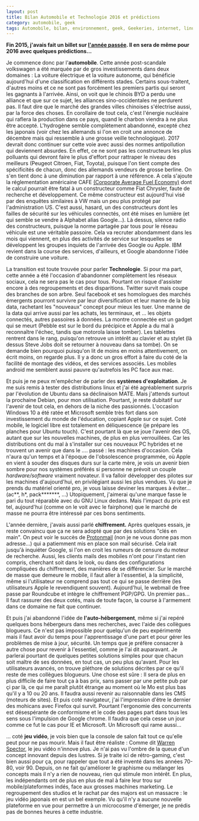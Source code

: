 ```yaml
---
layout: post
title: Bilan Automobile et Technologie 2016 et prédictions
category: automobile, geek
tags: Automobile, bilan, environnement, geek, Geekeries, internet, linux, logiciel libre, technologie
---
```

**Fin 2015, j'avais fait un billet sur [l'année passée](https://www.cheziceman.fr/2015/bilangeekauto2015/). Il en sera de même pour 2016 avec quelques prédictions...&nbsp;**

Je commence donc par l'**automobile**. Cette année post-scandale volkswagen a été marquée par de gros investissements dans deux domaines : La voiture électrique et la voiture autonome, qui bénéficie aujourd'hui d'une classification en différents stades. Certains sous-traitent, d'autres moins et ce ne sont pas forcément les premiers partis qui seront les gagnants à l'arrivée. Ainsi, on voit que le chinois BYD a perdu une alliance et que sur ce sujet, les alliances sino-occidentales ne perdurent pas. Il faut dire que le marché des grandes villes chinoises s'électrise aussi, par la force des choses. En corollaire de tout cela, c'est l'énergie nucléaire qui raflera la production dans ce pays, quand le charbon viendra à ne plus être accepté. L'hydrogène semble complètement abandonné, excepté chez les japonais (voir chez les allemands si l'on en croit une annonce de décembre mais qui ressemble à une grosse veille technologique). 2017 devrait donc continuer sur cette voie avec aussi des normes antipollution qui deviennent absurdes. En effet, ce ne sont pas les constructeurs les plus polluants qui devront faire le plus d'effort pour rattraper le niveau des meilleurs (Peugeot Citroen, Fiat, Toyota), puisque l'on tient compte des spécificités de chacun, donc des allemands vendeurs de grosse berline. On s'en tient donc à une diminution par rapport à une référence. A cela s'ajoute la réglementation américaine CAFE [(Corporate Average Fuel Economy)](https://en.wikipedia.org/wiki/Corporate_Average_Fuel_Economy) dont le calcul pourrait être fatal à un constructeur comme Fiat Chrysler, faute de recherche et développement. Ce même constructeur est aujourd'hui visé par des enquêtes similaires à VW mais un peu plus protégé par l'administration US. C'est aussi, hasard, un des constructeurs dont les failles de sécurité sur les véhicules connectés, ont été mises en lumière (et qui semble se vendre à Alphabet alias Google...). Là dessus, silence radio des constructeurs, puisque la norme partagée par tous pour le réseau véhicule est une véritable passoire. Cela va recruter abondamment dans les mois qui viennent, en plus des activités de service sur lesquelles se développent les groupes inquiets de l'arrivée des Google ou Apple. IBM revient dans la course des services, d'ailleurs, et Google abandonne l'idée de construire une voiture.

La transition est toute trouvée pour parler **Technologie**. Si pour ma part, cette année a été l'occasion d'abandonner complètement les réseaux sociaux, cela ne sera pas le cas pour tous. Pourtant on risque d'assister encore à des regroupements et des disparitions. Twitter survit mais coupe des branches de son arbre. Seul facebook et ses homologues des marchés émergents pourront survivre par leur diversification et leur manne de la big data, rachetant les "nouveaux" concept pour mieux les tuer. Une manne de la data qui arrive aussi par les achats, les terminaux, et ... les objets connectés, autres passoires à données. La montre connectée est un gadget qui se meurt (Pebble est sur le bord du précipice et Apple a du mal à reconnaître l'échec, tandis que motorola laisse tomber). Les tablettes rentrent dans le rang, puisqu'on retrouve un intérêt au clavier et au stylet (là dessus Steve Jobs doit se retourner à nouveau dans sa tombe). On se demande bien pourquoi puisqu'on lit de moins en moins attentivement, on écrit moins, on regarde plus. Il y a donc un gros effort à faire du coté de la facilité de montage des vidéos, et des services associés. Les mobiles android me semblent aussi pauvre qu'autrefois les PC face aux mac.

Et puis je ne peux m'empêcher de parler des **systèmes d'exploitation**. Je me suis remis à tester des distributions linux et j'ai été agréablement surpris par l'évolution de Ubuntu dans sa déclinaison MATE. Mais j'attends surtout la prochaine Debian, pour mon utilisation. Pourtant, je reste dubitatif sur l'avenir de tout cela, en dehors de la niche des passionnés. L'occasion Windows 10 a été ratée et Microsoft semble très fort dans son investissement du monde de l'éducation, copiant Apple sur ce sujet. Coté mobile, le logiciel libre est totalement en déliquescence (je prépare les planches pour Ubuntu touch). C'est pourtant là que se joue l'avenir des OS, autant que sur les nouvelles machines, de plus en plus verrouillées. Car les distributions ont du mal à s'installer sur ces nouveaux PC hybrides et ne trouvent un avenir que dans le .... passé : les machines d'occasion. Cela n'aura qu'un temps et à l'époque de l'obsolescence programmée, où Apple en vient à souder des disques durs sur la carte mère, je vois un avenir bien sombre pour nos systèmes préférés si personne ne prévoit un couple <i>hardware/software</i> vraiment novateur. Il va falloir développer des pilotes sur les machines d'aujourd'hui, en privilégiant aussi les plus vendues. Vu que je prends du matériel orienté pro, je vous laisse deviner les marques à éviter... (ac**, h*, pack*******, ...) Utopiquement, j'aimerai qu'une marque fasse le pari du tout réparable avec du GNU Linux dedans. Mais l'impact du prix est tel, aujourd'hui (comme on le voit avec le fairphone) que le marché de masse ne pourra être intéressé par ces bons sentiments.

L'année dernière, j'avais aussi parlé **chiffrement.** Après quelques essais, je reste convaincu que ça ne sera adopté que par des solutions "clés en main". On peut voir le succès de <a href="https://cheziceman.wordpress.com/2016/01/14/tuto-protonmail-tutanota-et-les-emails-securises/">Protonmail</a> (non je ne vous donne pas mon adresse...) qui a patiemment mis en place son mail sécurisé. Cela irait jusqu'à inquiéter Google, si l'on en croit les rumeurs de censure du moteur de recherche. Aussi, les clients mails des mobiles n'ont pour l'instant rien compris, cherchant soit dans le look, ou dans des configurations compliquées du chiffrement, des manières de se différencier. Sur le marché de masse que demeure le mobile, il faut aller à l'essentiel, à la simplicité, même si l'utilisateur ne comprend pas tout ce qui se passe derrière (les utilisateurs Apple le revendiquent souvent). Aujourd'hui, le webmail de free passe par Roundcube et intègre le chiffrement PGP/GPG. Un premier pas... Il faut rassurer des deux cotés, mais de toute façon, la course à l'armement dans ce domaine ne fait que continuer.

Et puis j'ai abandonné l'idée de **l'auto-hébergement**, même si j'ai repéré quelques bons hébergeurs dans mes recherches, avec l'aide des collègues blogueurs. Ce n'est pas impossible pour quelqu'un de peu expérimenté mais il faut avoir du temps pour l'apprentissage d'une part et pour gérer les problèmes de mise à jour, sécurité. Un temps que je préfère consacrer à autre chose pour revenir à l'essentiel, comme je l'ai dit auparavant. Je parlerai pourtant de quelques petites solutions simples pour que chacun soit maître de ses données, en tout cas, un peu plus qu'avant. Pour les utilisateurs avancés, on trouve pléthore de solutions décrites par ce qu'il reste de mes collègues blogueurs. Une chose est sûre : Il sera de plus en plus difficile de faire tout ça à bas prix, sans passer par une petite pub par çi par là, ce qui me paraît plutôt étrange au moment où le Mo est plus bas qu'il y a 10 ou 20 ans. Il faudra aussi revenir au raisonnable dans les CMS (moteurs de sites). Et puis coté navigateur, j'ai l'impression d'être le dernier des mohicans avec Firefox qui survit. Pourtant l'ergonomie des concurrents est désespérante de conformisme et le code des pages part dans tous les sens sous l'impulsion de Google chrome. Il faudra que cela cesse un jour comme ce fut le cas pour IE et Microsoft. Un Microsoft qui rame aussi...&nbsp;

... coté **jeu vidéo**, je vois bien que la console de salon fait tout ce qu'elle peut pour ne pas mourir. Mais il faut être réaliste : Comme dit <a href="http://www.lemonde.fr/pixels/article/2016/12/26/warren-spector-les-jeux-video-grand-public-n-innovent-plus-depuis-longtemps_5053978_4408996.html?xtor=RSS-3208">Warren Spector</a>, le jeu vidéo n'innove plus. Je n'ai pas vu l'ombre de la queue d'un concept innovant depuis des lustres. Si je traite ici de rétro-gaming, c'est bien aussi pour ça, pour rappeler que tout a été inventé dans les années 70-80, voir 90. Depuis, on ne fait qu'améliorer le graphisme ou mélanger les concepts mais il n'y a rien de nouveau, rien qui stimule mon intérêt. En plus, les indépendants ont de plus en plus de mal à faire leur trou sur mobile/plateformes indés, face aux grosses machines marketing. Le regroupement des studios et le rachat par des majors est un massacre : le jeu vidéo japonais en est un bel exemple. Vu qu'il n'y a aucune nouvelle plateforme en vue pour permettre à un microcosme d'émerger, je ne prédis pas de bonnes heures à cette industrie.
